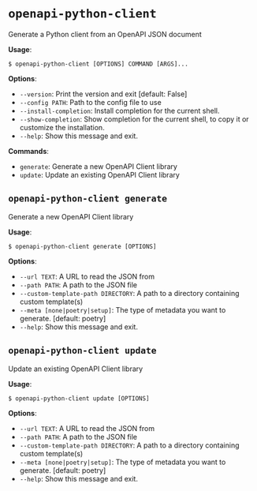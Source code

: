 # `openapi-python-client`

Generate a Python client from an OpenAPI JSON document 

**Usage**:

```console
$ openapi-python-client [OPTIONS] COMMAND [ARGS]...
```

**Options**:

* `--version`: Print the version and exit  [default: False]
* `--config PATH`: Path to the config file to use
* `--install-completion`: Install completion for the current shell.
* `--show-completion`: Show completion for the current shell, to copy it or customize the installation.
* `--help`: Show this message and exit.

**Commands**:

* `generate`: Generate a new OpenAPI Client library
* `update`: Update an existing OpenAPI Client library

## `openapi-python-client generate`

Generate a new OpenAPI Client library 

**Usage**:

```console
$ openapi-python-client generate [OPTIONS]
```

**Options**:

* `--url TEXT`: A URL to read the JSON from
* `--path PATH`: A path to the JSON file
* `--custom-template-path DIRECTORY`: A path to a directory containing custom template(s)
* `--meta [none|poetry|setup]`: The type of metadata you want to generate.  [default: poetry]
* `--help`: Show this message and exit.

## `openapi-python-client update`

Update an existing OpenAPI Client library 

**Usage**:

```console
$ openapi-python-client update [OPTIONS]
```

**Options**:

* `--url TEXT`: A URL to read the JSON from
* `--path PATH`: A path to the JSON file
* `--custom-template-path DIRECTORY`: A path to a directory containing custom template(s)
* `--meta [none|poetry|setup]`: The type of metadata you want to generate.  [default: poetry]
* `--help`: Show this message and exit.

